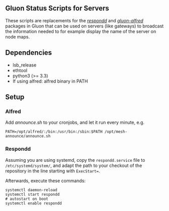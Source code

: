 Gluon Status Scripts for Servers
--------------------------------

These scripts are replacements for the *[respondd]* and *[gluon-alfred]* packages in Gluon that can be used on servers (like gateways) to broadcast the information needed to for example display the name of the server on node maps.

[respondd]: https://github.com/freifunk-gluon/packages/tree/master/net/respondd
[gluon-alfred]: https://github.com/freifunk-gluon/gluon/tree/master/package/gluon-alfred

## Dependencies

 * lsb\_release
 * ethtool
 * python3 (>= 3.3)
 * If using alfred: alfred binary in PATH

## Setup

### Alfred

Add _announce.sh_ to your cronjobs, and let it run every minute, e.g.
```
PATH=/opt/alfred/:/bin:/usr/bin:/sbin:$PATH /opt/mesh-announce/announce.sh
```

### Respondd

Assuming you are using systemd, copy the `respondd.service` file to `/etc/systemd/system/`, and adapt the path to your checkout of the repository in the line starting with `ExecStart=`.

Afterwards, execute these commands:
```
systemctl daemon-reload
systemctl start respondd
# autostart on boot
systemctl enable respondd
```
